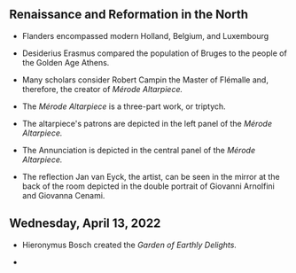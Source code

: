 ## Renaissance and Reformation in the North

* Flanders encompassed modern Holland, Belgium, and Luxembourg

* Desiderius Erasmus compared the population of Bruges to the people of the Golden Age Athens.

* Many scholars consider Robert Campin the Master of Flémalle and, therefore, the creator of *Mérode Altarpiece.*

* The *Mérode Altarpiece* is a three-part work, or triptych.

* The altarpiece's patrons are depicted in the left panel of the *Mérode Altarpiece.*

* The Annunciation is depicted in the central panel of the *Mérode Altarpiece.*

* The reflection Jan van Eyck, the artist, can be seen in the mirror at the back of the room depicted in the double portrait of Giovanni Arnolfini and Giovanna Cenami.

## Wednesday, April 13, 2022

* Hieronymus Bosch created the *Garden of Earthly Delights.*

* 
